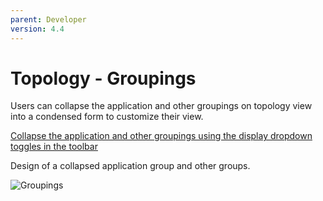 ```yaml
---
parent: Developer
version: 4.4
---
```


# Topology - Groupings

Users can collapse the application and other groupings on topology view into a condensed form to customize their view.

[Collapse the application and other groupings using the display dropdown toggles in the toolbar](/Users/vemishra/openshift-origin-design/designs/developer/topology-44/topology-filter.md)


Design of a collapsed application group and other groups.

![Groupings](/Users/vemishra/openshift-origin-design/designs/developer/topology-44/img/collapsed_group.png)
